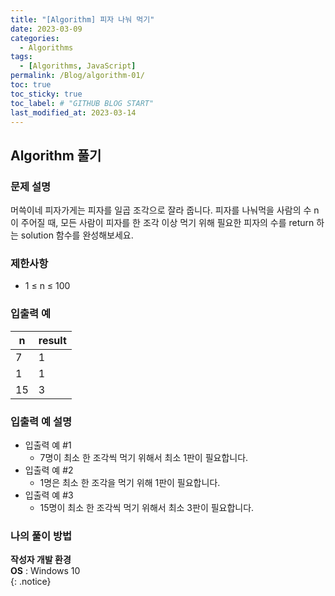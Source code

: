 ```yaml
---
title: "[Algorithm] 피자 나눠 먹기"
date: 2023-03-09
categories:
  - Algorithms
tags:
  - [Algorithms, JavaScript]
permalink: /Blog/algorithm-01/
toc: true
toc_sticky: true
toc_label: # "GITHUB BLOG START"
last_modified_at: 2023-03-14
---
```


## Algorithm 풀기

### 문제 설명

머쓱이네 피자가게는 피자를 일곱 조각으로 잘라 줍니다.
피자를 나눠먹을 사람의 수 n이 주어질 때,
모든 사람이 피자를 한 조각 이상 먹기 위해 필요한 피자의 수를 return 하는 solution 함수를 완성해보세요.

### 제한사항
- 1 ≤ n ≤ 100

### 입출력 예

| n   | result |
| --- | ------ |
| 7   | 1      |
| 1   | 1      |
| 15  | 3      |

### 입출력 예 설명
- 입출력 예 #1
  - 7명이 최소 한 조각씩 먹기 위해서 최소 1판이 필요합니다.
- 입출력 예 #2
  - 1명은 최소 한 조각을 먹기 위해 1판이 필요합니다.
- 입출력 예 #3
  - 15명이 최소 한 조각씩 먹기 위해서 최소 3판이 필요합니다.

### 나의 풀이 방법

**작성자 개발 환경** <br>
**OS** : Windows 10<br>
{: .notice}
